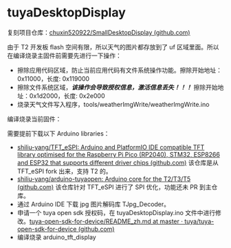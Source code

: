 # tuyaDesktopDisplay

复刻项目仓库：[chuxin520922/SmallDesktopDisplay (github.com)](https://github.com/chuxin520922/SmallDesktopDisplay/tree/main)

由于 T2 开发板 flash 空间有限，所以天气的图片都存放到了 uf 区域里面。所以在编译烧录主固件前需要先进行一下操作：

+ 擦除应用代码区域，防止当前应用代码有文件系统操作功能。擦除开始地址：0x11000，长度: 0x119000
+ 擦除文件系统区域，***该操作会导致授权信息，激活信息丢失！！！*** 擦除开始地址：0x1d2000，长度: 0x2e000
+ 烧录天气文件写入程序，tools/weatherImgWrite/weatherImgWrite.ino

编译烧录当前固件：

需要提前下载以下 Arduino libraries：

+ [shiliu-yang/TFT_eSPI: Arduino and PlatformIO IDE compatible TFT library optimised for the Raspberry Pi Pico (RP2040), STM32, ESP8266 and ESP32 that supports different driver chips (github.com)](https://github.com/shiliu-yang/TFT_eSPI) 该仓库是从 TFT_eSPI fork 出来，支持 T2 的。
+ [shiliu-yang/arduino-tuyaopen: Arduino core for the T2/T3/T5 (github.com)](https://github.com/shiliu-yang/arduino-tuyaopen) 该仓库针对 TFT_eSPI 进行了 SPI 优化，功能还未 PR 到主仓库。
+ 通过 Arduino IDE 下载 jpg 图片解码库 TJpg_Decoder。
+ 申请一个 tuya open sdk 授权码，在 tuyaDesktopDisplay.ino 文件中进行修改。[tuya-open-sdk-for-device/README_zh.md at master · tuya/tuya-open-sdk-for-device (github.com)](https://github.com/tuya/tuya-open-sdk-for-device/blob/master/README_zh.md#涂鸦云应用) 
+ 编译烧录 arduino_tft_display

